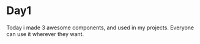 # Day1

Today i made 3 awesome components, and used in my projects. Everyone can use it wherever they want.

